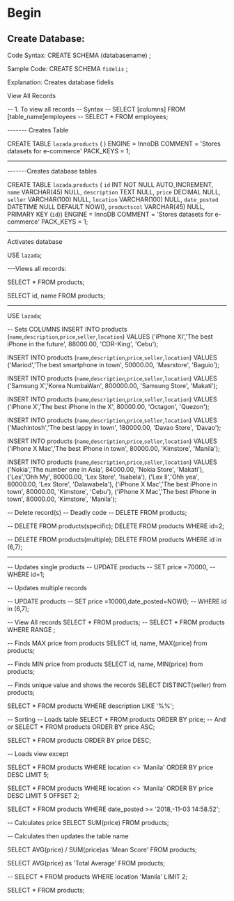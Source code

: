 # Begin

## Create Database:
Code Syntax: 
CREATE SCHEMA (databasename) ;

Sample Code: 
CREATE SCHEMA `fidelis` ;

Explanation: 
Creates database fidelis


View All Records

-- 1. To view all records
-- Syntax
-- SELECT [columns] FROM [table_name]employees
-- SELECT * FROM employees;




------- Creates Table

CREATE TABLE `lazada`.`products` (
)
ENGINE = InnoDB
COMMENT = 'Stores datasets for e-commerce'
PACK_KEYS = 1;

----------------------

-------Creates database tables

CREATE TABLE `lazada`.`products` (
  `id` INT NOT NULL AUTO_INCREMENT,
  `name` VARCHAR(45) NULL,
  `description` TEXT NULL,
  `price` DECIMAL NULL,
  `seller` VARCHAR(100) NULL,
  `location` VARCHAR(100) NULL,
  `date_posted` DATETIME NULL DEFAULT NOW(),
  `productscol` VARCHAR(45) NULL,
  PRIMARY KEY (`id`))
ENGINE = InnoDB
COMMENT = 'Stores datasets for e-commerce'
PACK_KEYS = 1;

------------------

Activates database

USE `lazada`;



---Views all records:

SELECT * FROM products;

SELECT id, name FROM products;

-- ---
USE `lazada`;

-- Sets COLUMNS
INSERT INTO products
	(`name`,`description`,`price`,`seller`,`location`)
VALUES
	('iPhone XI','The best iPhone in the future', 88000.00, 'CDR-King', 'Cebu');
    
INSERT INTO products
	(`name`,`description`,`price`,`seller`,`location`)
VALUES
	('Mariod','The best smartphone in town', 50000.00, 'Masrstore', 'Baguio');
    
INSERT INTO products
	(`name`,`description`,`price`,`seller`,`location`)
VALUES
	('Samsung X','Korea NumbaWan', 800000.00, 'Samsung Store', 'Makati');

INSERT INTO products
	(`name`,`description`,`price`,`seller`,`location`)
VALUES
	('iPhone X','The best iPhone in the X', 80000.00, 'Octagon', 'Quezon');
    
INSERT INTO products
	(`name`,`description`,`price`,`seller`,`location`)
VALUES
	('Machintosh','The best lappy in town', 180000.00, 'Davao Store', 'Davao');
    
INSERT INTO products
	(`name`,`description`,`price`,`seller`,`location`)
VALUES
	('iPhone X Mac','The best iPhone in town', 80000.00, 'Kimstore', 'Manila');
    
INSERT INTO products
	(`name`,`description`,`price`,`seller`,`location`)
VALUES
	('Nokia','The number one in Asia', 84000.00, 'Nokia Store', 'Makati'),
	('Lex','Ohh My', 80000.00, 'Lex Store', 'Isabela'),
	('Lex II','Ohh yea', 80000.00, 'Lex Store', 'Dalawabela'),
	('iPhone X Mac','The best iPhone in town', 80000.00, 'Kimstore', 'Cebu'),
	('iPhone X Mac','The best iPhone in town', 80000.00, 'Kimstore', 'Manila');
	

-- Delete record(s)
-- Deadly code
-- DELETE FROM products; 

-- DELETE FROM products(specific); 
DELETE FROM products WHERE id=2; 

-- DELETE FROM products(multiple); 
DELETE FROM products WHERE id in (6,7); 

-- ---------------------------
-- Updates single products
-- UPDATE products 
-- SET price =70000, 
-- WHERE id=1;

-- Updates multiple records

-- UPDATE products
-- SET price =10000,date_posted=NOW();
-- WHERE id in (6,7); 

-- View All records
SELECT * FROM products;
-- SELECT * FROM products WHERE RANGE ;

-- Finds MAX price from products
SELECT id, name, MAX(price) from products;

-- Finds MIN price from products
SELECT id, name, MIN(price) from products;


-- Finds unique value and shows the records
SELECT DISTINCT(seller) from products;


SELECT * FROM products WHERE description LIKE '%<Value>%'; 

-- Sorting
-- Loads table
SELECT * FROM products ORDER BY price;
-- And or
SELECT * FROM products ORDER BY price ASC;

SELECT * FROM products ORDER BY price DESC; 

-- Loads view except


SELECT * FROM products WHERE location <> 'Manila' ORDER BY price DESC LIMIT 5; 

SELECT * FROM products WHERE location <> 'Manila' ORDER BY price DESC LIMIT 5 OFFSET 2; 

SELECT * FROM products WHERE date_posted >= '2018,-11-03 14:58.52'; 


-- Calculates price 
SELECT SUM(price) FROM products;

-- Calculates then updates the table name

SELECT AVG(price) / SUM(price)as 'Mean Score' FROM products;

SELECT AVG(price) as 'Total Average' FROM products;

-- SELECT * FROM products WHERE location 'Manila' LIMIT 2;

SELECT * FROM products;
